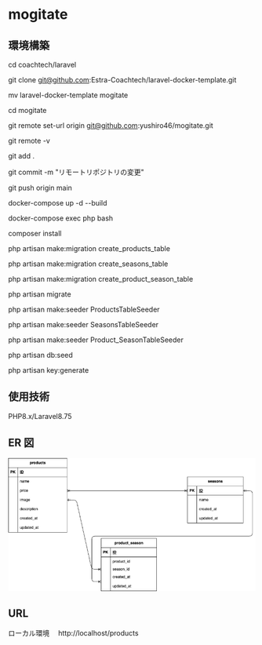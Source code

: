 # mogitate

## 環境構築

cd coachtech/laravel

git clone git@github.com:Estra-Coachtech/laravel-docker-template.git

mv laravel-docker-template mogitate

cd mogitate

git remote set-url origin git@github.com:yushiro46/mogitate.git

git remote -v

git add .

git commit -m "リモートリポジトリの変更"

git push origin main

docker-compose up -d --build

docker-compose exec php bash

composer install

php artisan make:migration create_products_table

php artisan make:migration create_seasons_table

php artisan make:migration create_product_season_table

php artisan migrate

php artisan make:seeder ProductsTableSeeder

php artisan make:seeder SeasonsTableSeeder

php artisan make:seeder Product_SeasonTableSeeder

php artisan db:seed

php artisan key:generate

## 使用技術

PHP8.x/Laravel8.75

## ER 図

![ER図](er-diagram.png)

## URL

ローカル環境　 http://localhost/products
